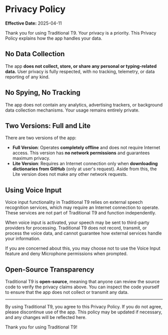# Privacy Policy

**Effective Date:** 2025-04-11

Thank you for using Traditional T9. Your privacy is a priority. This Privacy Policy explains how the app handles your data.

## **No Data Collection**
The app **does not collect, store, or share any personal or typing-related data.** User privacy is fully respected, with no tracking, telemetry, or data reporting of any kind.

## **No Spying, No Tracking**
The app does not contain any analytics, advertising trackers, or background data collection mechanisms. Your usage remains entirely private.

## **Two Versions: Full and Lite**
There are two versions of the app:

- **Full Version**: Operates **completely offline** and does not require Internet access. This version has **no network permissions** and guarantees maximum privacy.
- **Lite Version**: Requires an Internet connection only when **downloading dictionaries from GitHub** (only at user's request). Aside from this, the Lite version does not make any other network requests.

## **Using Voice Input**
Voice input functionality in Traditional T9 relies on external speech recognition services, which may require an Internet connection to operate. These services are not part of Traditional T9 and function independently.

When voice input is activated, your speech may be sent to third-party providers for processing. Traditional T9 does not record, transmit, or process the voice data, and cannot guarantee how external services handle your information.

If you are concerned about this, you may choose not to use the Voice Input feature and deny Microphone permissions when prompted.


## **Open-Source Transparency**
Traditional T9 is **open-source**, meaning that anyone can review the source code to verify the privacy claims above. You can inspect the code yourself to ensure that the app does not collect or transmit any data.

---
By using Traditional T9, you agree to this Privacy Policy. If you do not agree, please discontinue use of the app. This policy may be updated if necessary, and any changes will be reflected here.

Thank you for using Traditional T9!